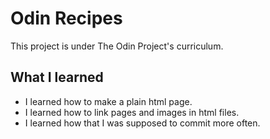 # Odin Recipes
This project is under The Odin Project's curriculum.

## What I learned

- I learned how to make a plain html page.
- I learned how to link pages and images in html files.
- I learned how that I was supposed to commit more often.